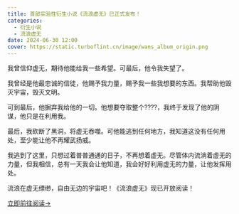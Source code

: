 ```yaml
---
title: 首部实验性衍生小说《流浪虚无》已正式发布！
categories:
  - 衍生小说
  - 流浪虚无
date: 2024-06-30 12:00
cover: https://static.turboflint.cn/image/wans_album_origin.png
---
```


我曾信仰虚无，期待他能给我一些希望。可最后，他令我失望了。

我曾经是他最忠诚的信徒，他赐予我力量，赐予我一些我想要的东西。我帮助他毁灭宇宙，毁灭文明。

可到最后，他摒弃我给他的一切。他想要夺取整个????，我终于发现了他的阴谋，他只是在利用我。

最后，我砍断了黑洞，将虚无吞噬。可他能逃到任何地方，我知道这没有任何用处，至少能让他不再耀武扬威。

我逃到了这里，只想过着普普通通的日子，不再想着虚无。尽管体内流淌着虚无的力量，但我相信，总有一天我会让他知道，我会好好利用虚无的力量，让他发挥用处。

流浪在虚无缥缈，自由无边的宇宙吧！《流浪虚无》现已开放阅读！

[立即前往阅读→](https://mp.weixin.qq.com/mp/appmsgalbum?__biz=Mzg2Njg5NTM1MA==&action=getalbum&album_id=3525729119851872258&scene=173&subscene=90&sessionid=1721568208&enterid=1721568263&from_msgid=2247484203&from_itemidx=1&count=3&nolastread=1#wechat_redirect)
